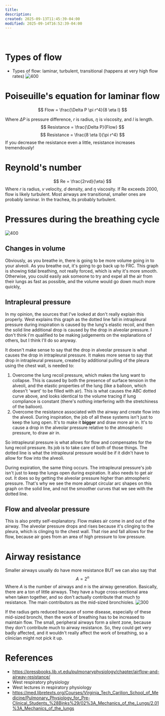 ```yaml
---
title:
description:
created: 2025-09-13T11:45:39-04:00
modified: 2025-09-14T16:52:39-04:00
---
```

 
# Types of flow
- Types of flow: laminar, turbulent, transitional (happens at very high flow rates)
![400](00%20media/{6D0164F0-AC4A-47F1-BE28-345924BC8483}.png)

# Poiseuille's equation for laminar flow

$$
Flow = \frac{\Delta P \pi r^4}{8 \eta l}
$$

Where $\Delta P$ is pressure difference, $r$ is radius, $\eta$ is viscosity, and $l$ is length. 
$$
Resistance = \frac{\Delta P}{Flow}
$$
$$
Resistance = \frac{8 \eta l}{\pi r^4}
$$
If you decrease the resistance even a little, resistance increases tremendously!
# Reynold's number
$$
Re = \frac{2rvd}{\eta}
$$
Where $r$ is radius, $v$ velocity, $d$ density, and $\eta$ viscosity. If Re exceeds 2000, flow is likely turbulent. Most airways are transitional, smaller ones are probably laminar. In the trachea, its probably turbulent. 
# Pressures during the breathing cycle

![400](00%20media/{09797FBE-FE9E-4492-8A5C-49D5F5DAA7E0}.png)

## Changes in volume
Obviously, as you breathe in, there is going to be more volume going in to your alveoli. As you breathe out, it's going to go back up to FRC. This graph is showing tidal breathing, not really forced, which is why it's more smooth. Otherwise, you could easily ask someone to try and expel all the air from their lungs as fast as possible, and the volume would go down much more quickly,
## Intrapleural pressure
In my opinion, the sources that I've looked at don't really explain this properly. West explains this graph as the dotted line fall in intrapleural pressure during inspiration is caused by the lung's elastic recoil, and then the solid line additional drop is caused by the drop in alveolar pressure. I don't think I'm qualified to be making judgements on the explanations of others, but I think I'll do so anyway.

It doesn't make sense to say that the drop in alveolar pressure is what causes the drop in intrapleural pressure. It makes more sense to say that drop in intrapleural pressure, created by additional pulling of the pleura using the chest wall, is needed to:
1. Overcome the lung recoil pressure, which makes the lung want to collapse. This is caused by both the presence of surface tension in the alveoli, and the elastic properties of the lung (like a balloon, which doesn't 'want' to be filled with air). This is what causes the ABC dotted curve above, and looks identical to the volume tracing if lung compliance is constant (there's nothing interfering with the stretchiness of the balloon).
2. Overcome the resistance associated with the airway and create flow into the alveoli. During inspiration, the job of all these systems isn't just to keep the lung open. It's to make it **bigger** and draw more air in. It's to cause a drop in the alveolar pressure relative to the atmospheric pressure, to draw air in. 

So intrapleural pressure is what allows for flow and compensates for the lung recoil pressure. Its job is to take care of both of those things. The dotted line is what the intrapleural pressure would be if it didn't have to allow for flow into the alveoli.

During expiration, the same thing occurs. The intrapleural pressure's job isn't just to keep the lungs open during expiration. It also needs to get air out. It does so by getting the alveolar pressure higher than atmospheric pressure. That's why we see the more abrupt circular arc shapes on this graph on the solid line, and not the smoother curves that we see with the dotted line.
## Flow and alveolar pressure
This is also pretty self-explanatory. Flow makes air come in and out of the airway. The alveolar pressure drops and rises because it's clinging to the pleura, which is clinging to the chest wall. That rise and fall allows for the flow, because air goes from an area of high pressure to low pressure. 
# Airway resistance
Smaller airways usually do have more resistance BUT we can also say that
$$
A = 2^{n}
$$
Where $A$ is the number of airways and $n$ is the airway generation. Basically, there are a ton of little airways. They have a huge cross-sectional area when taken together, and so don't actually contribute that much to resistance. The main contributors as the mid-sized bronchioles.
![300](00%20media/{1AED5CA2-E8AB-47A8-B20C-7408F7E74305}.png)

If the radius gets reduced because of some disease, especially of these mid-sized bronchi, then the work of breathing has to be increased to maintain flow. The small, peripheral airways form a silent zone, because they don't contribute much to airway resistance. So, they could get very badly affected, and it wouldn't really affect the work of breathing, so a clinician might not pick it up. 
# References
- https://pressbooks.lib.vt.edu/pulmonaryphysiology/chapter/airflow-and-airway-resistance/
- West respiratory physiology
- West lectures in respiratory physiology
- https://med.libretexts.org/Courses/Virginia_Tech_Carilion_School_of_Medicine/Pulmonary_Physiology_for_Pre-Clinical_Students_%28Binks%29/02%3A_Mechanics_of_the_Lungs/2.01%3A_Mechanics_of_the_lungs
